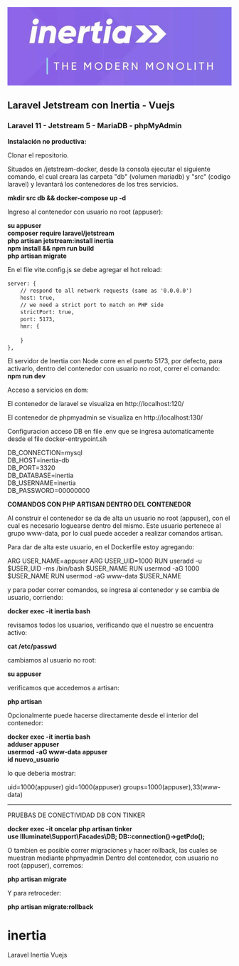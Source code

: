[![Jetstream Docker](https://github.com/todologico/inertia/blob/main/laravel-jet.jpg)](https://github.com/todologico/inertia)

##  Laravel Jetstream con Inertia - Vuejs 
### Laravel 11 - Jetstream 5 - MariaDB - phpMyAdmin

**Instalación no productiva:**  

Clonar el repositorio.  

Situados en /jetstream-docker, desde la consola ejecutar el siguiente comando, el cual creara las carpeta "db" (volumen mariadb) y "src" (codigo laravel) y levantará los contenedores de los tres servicios.

**mkdir src db && docker-compose up -d**  

Ingreso al contenedor con usuario no root (appuser):

**su appuser**  
**composer require laravel/jetstream**  
**php artisan jetstream:install inertia**  
**npm install && npm run build**  
**php artisan migrate**   

En el file vite.config.js se debe agregar el hot reload:

    server: {
        // respond to all network requests (same as '0.0.0.0')
        host: true,
        // we need a strict port to match on PHP side
        strictPort: true,
        port: 5173,
        hmr: {            
            
        }
    },

El servidor de Inertia con Node corre en el puerto 5173, por defecto, para activarlo, dentro del contenedor con usuario no root, correr el comando:
**npm run dev**    

Acceso a servicios en dom:

El contenedor de laravel se visualiza en http://localhost:120/  

El contenedor de phpmyadmin se visualiza en http://localhost:130/   

Configuracion acceso DB en file .env que se ingresa automaticamente desde el file docker-entrypoint.sh

DB_CONNECTION=mysql  
DB_HOST=inertia-db  
DB_PORT=3320  
DB_DATABASE=inertia  
DB_USERNAME=inertia  
DB_PASSWORD=00000000  

**COMANDOS CON PHP ARTISAN DENTRO DEL CONTENEDOR**

Al construir el contenedor se da de alta un usuario no root (appuser), con el cual es necesario loguearse dentro del mismo.
Este usuario pertenece al grupo www-data, por lo cual puede acceder a realizar comandos artisan.  

Para dar de alta este usuario, en el Dockerfile estoy agregando:

ARG USER_NAME=appuser
ARG USER_UID=1000
RUN useradd -u $USER_UID -ms /bin/bash $USER_NAME
RUN usermod -aG 1000 $USER_NAME
RUN usermod -aG www-data $USER_NAME

y para poder correr comandos, se ingresa al contenedor y se cambia de usuario, corriendo:

**docker exec -it inertia bash**  

revisamos todos los usuarios, verificando que el nuestro se encuentra activo:

**cat /etc/passwd** 

cambiamos al usuario no root:

**su appuser**  

verificamos que accedemos a artisan:

**php artisan**  

Opcionalmente puede hacerse directamente desde el interior del contenedor:  

**docker exec -it inertia bash**  
**adduser appuser**  
**usermod -aG www-data appuser**  
**id nuevo_usuario**  

lo que deberia mostrar:  

uid=1000(appuser) gid=1000(appuser) groups=1000(appuser),33(www-data)

--------------------------------------

PRUEBAS DE CONECTIVIDAD DB CON TINKER

**docker exec -it oncelar php artisan tinker**  
**use Illuminate\Support\Facades\DB; DB::connection()->getPdo();**  

O tambien es posible correr migraciones y hacer rollback, las cuales se muestran mediante phpmyadmin Dentro del contenedor, con usuario no root (appuser), corremos:

**php artisan migrate**  

Y para retroceder:

**php artisan migrate:rollback**  



# inertia
Laravel Inertia Vuejs
